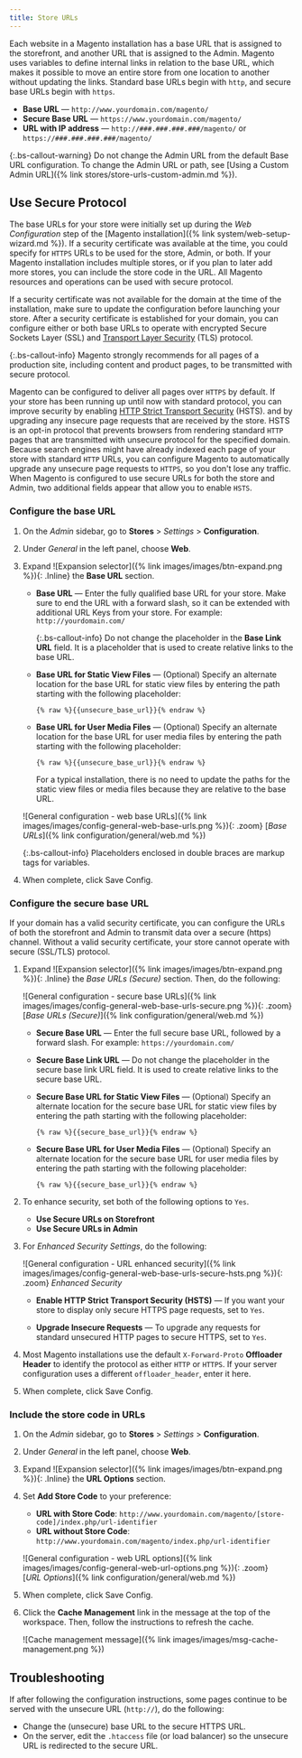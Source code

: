 ```yaml
---
title: Store URLs
---
```


Each website in a Magento installation has a base URL that is assigned to the storefront, and another URL that is assigned to the Admin. Magento uses variables to define internal links in relation to the base URL, which makes it possible to move an entire store from one location to another without updating the links. Standard base URLs begin with `http`, and secure base URLs begin with `https`.

- **Base URL** — `http://www.yourdomain.com/magento/`
- **Secure Base URL** — `https://www.yourdomain.com/magento/`
- **URL with IP address** — `http://###.###.###.###/magento/` or `https://###.###.###.###/magento/`

{:.bs-callout-warning}
Do not change the Admin URL from the default Base URL configuration. To change the Admin URL or path, see [Using a Custom Admin URL]({% link stores/store-urls-custom-admin.md %}).

## Use Secure Protocol

The base URLs for your store were initially set up during the _Web Configuration_ step of the [Magento installation]({% link system/web-setup-wizard.md %}). If a security certificate was available at the time, you could specify for `HTTPS` URLs to be used for the store, Admin, or both. If your Magento installation includes multiple stores, or if you plan to later add more stores, you can include the store code in the URL. All Magento resources and operations can be used with secure protocol.

If a security certificate was not available for the domain at the time of the installation, make sure to update the configuration before launching your store. After a security certificate is established for your domain, you can configure either or both base URLs to operate with encrypted Secure Sockets Layer (SSL) and [Transport Layer Security][1] (TLS) protocol.

{:.bs-callout-info}
Magento strongly recommends for all pages of a production site, including content and product pages, to be transmitted with secure protocol.

Magento can be configured to deliver all pages over `HTTPS` by default. If your store has been running up until now with standard protocol, you can improve security by enabling [HTTP Strict Transport Security][2] (HSTS). and by upgrading any insecure page requests that are received by the store. HSTS is an opt-in protocol that prevents browsers from rendering standard `HTTP` pages that are transmitted with unsecure protocol for the specified domain. Because search engines might have already indexed each page of your store with standard `HTTP` URLs, you can configure Magento to automatically upgrade any unsecure page requests to `HTTPS`, so you don't lose any traffic. When Magento is configured to use secure URLs for both the store and Admin, two additional fields appear that allow you to enable `HSTS`.

### Configure the base URL

1. On the _Admin_ sidebar, go to **Stores** > _Settings_ > **Configuration**.

1. Under _General_ in the left panel, choose **Web**.

1. Expand ![Expansion selector]({% link images/images/btn-expand.png %}){: .Inline} the **Base URL** section.

    - **Base URL** — Enter the fully qualified base URL for your store. Make sure to end the URL with a forward slash, so it can be extended with additional URL Keys from your store. For example: `http://yourdomain.com/`

       {:.bs-callout-info}
       Do not change the placeholder in the **Base Link URL** field. It is a placeholder that is used to create relative links to the base URL.

    - **Base URL for Static View Files** — (Optional) Specify an alternate location for the base URL for static view files by entering the path starting with the following placeholder:

        `{% raw %}{{unsecure_base_url}}{% endraw %}`

    - **Base URL for User Media Files** — (Optional) Specify an alternate location for the base URL for user media files by entering the path starting with the following placeholder:

        `{% raw %}{{unsecure_base_url}}{% endraw %}`

       For a typical installation, there is no need to update the paths for the static view files or media files because they are relative to the base URL.

    ![General configuration - web base URLs]({% link images/images/config-general-web-base-urls.png %}){: .zoom}
    [_Base URLs_]({% link configuration/general/web.md %})

    {:.bs-callout-info}
    Placeholders enclosed in double braces are markup tags for variables.

1. When complete, click <span class="btn">Save Config</span>.

### Configure the secure base URL

If your domain has a valid security certificate, you can configure the URLs of both the storefront and Admin to transmit data over a secure (https) channel. Without a valid security certificate, your store cannot operate with secure (SSL/TLS) protocol.

1. Expand ![Expansion selector]({% link images/images/btn-expand.png %}){: .Inline} the _Base URLs (Secure)_ section. Then, do the following:

    ![General configuration - secure base URLs]({% link images/images/config-general-web-base-urls-secure.png %}){: .zoom}
    [_Base URLs (Secure)_]({% link configuration/general/web.md %})

    - **Secure Base URL** — Enter the full secure base URL, followed by a forward slash. For example: `https://yourdomain.com/`

    - **Secure Base Link URL** — Do not change the placeholder in the secure base link URL field. It is used to create relative links to the secure base URL.

    - **Secure Base URL for Static View Files** — (Optional) Specify an alternate location for the secure base URL for static view files by entering the path starting with the following placeholder:

        `{% raw %}{{secure_base_url}}{% endraw %}`

    - **Secure Base URL for User Media Files** — (Optional) Specify an alternate location for the secure base URL for user media files by entering the path starting with the following placeholder:

        `{% raw %}{{secure_base_url}}{% endraw %}`

1. To enhance security, set both of the following options to `Yes`.

    - **Use Secure URLs on Storefront**
    - **Use Secure URLs in Admin**

1. For _Enhanced Security Settings_, do the following:

    ![General configuration - URL enhanced security]({% link images/images/config-general-web-base-urls-secure-hsts.png %}){: .zoom}
    _Enhanced Security_

    - **Enable HTTP Strict Transport Security (HSTS)** — If you want your store to display only secure HTTPS page requests, set to `Yes`.

    - **Upgrade Insecure Requests** — To upgrade any requests for standard unsecured HTTP pages to secure HTTPS, set to `Yes`.

1.  Most Magento installations use the default  `X-Forward-Proto` **Offloader Header** to identify the protocol as either `HTTP` or `HTTPS`. If your server configuration uses a different `offloader_header`, enter it here.

1.  When complete, click <span class="btn">Save Config</span>.

### Include the store code in URLs

1. On the _Admin_ sidebar, go to **Stores** > _Settings_ > **Configuration**.

1. Under _General_ in the left panel, choose **Web**.

1. Expand ![Expansion selector]({% link images/images/btn-expand.png %}){: .Inline} the **URL Options** section.

1. Set **Add Store Code** to your preference:

    - **URL with Store Code**: `http://www.yourdomain.com/magento/[store-code]/index.php/url-identifier`
    - **URL without Store Code**: `http://www.yourdomain.com/magento/index.php/url-identifier`

    ![General configuration - web URL options]({% link images/images/config-general-web-url-options.png %}){: .zoom}
    [_URL Options_]({% link configuration/general/web.md %})

1. When complete, click <span class="btn">Save Config</span>.

1. Click the **Cache Management** link in the message at the top of the workspace. Then, follow the instructions to refresh the cache.

    ![Cache management message]({% link images/images/msg-cache-management.png %})

## Troubleshooting

If after following the configuration instructions, some pages continue to be served with the unsecure URL (`http://`), do the following:

- Change the (unsecure) base URL to the secure HTTPS URL.
- On the server, edit the `.htaccess` file (or load balancer) so the unsecure URL is redirected to the secure URL.

[1]: https://en.wikipedia.org/wiki/Transport_Layer_Security
[2]: https://en.wikipedia.org/wiki/HTTP_Strict_Transport_Security
